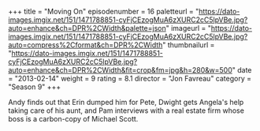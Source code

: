+++
title = "Moving On"
episodenumber = 16
paletteurl = "https://dato-images.imgix.net/151/1471788851-cyFjCEzogMuA6zXURC2cC5lpVBe.jpg?auto=enhance&ch=DPR%2CWidth&palette=json"
imageurl = "https://dato-images.imgix.net/151/1471788851-cyFjCEzogMuA6zXURC2cC5lpVBe.jpg?auto=compress%2Cformat&ch=DPR%2CWidth"
thumbnailurl = "https://dato-images.imgix.net/151/1471788851-cyFjCEzogMuA6zXURC2cC5lpVBe.jpg?auto=enhance&ch=DPR%2CWidth&fit=crop&fm=jpg&h=280&w=500"
date = "2013-02-14"
weight = 9
rating = 8.1
director = "Jon Favreau"
category = "Season 9"
+++

Andy finds out that Erin dumped him for Pete, Dwight gets Angela's help taking care of his aunt, and Pam interviews with a real estate firm whose boss is a carbon-copy of Michael Scott.